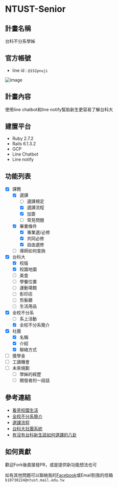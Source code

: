# NTUST-Senior
## 計畫名稱
台科不分系學姊
## 官方帳號
- line id : `@152pnuji`

![image](https://user-images.githubusercontent.com/59594475/120091666-f3a96f00-c13f-11eb-9438-fac61450b06d.png)
## 計畫內容
使用line chatbot和line notify幫助新生更容易了解台科大
## 建置平台
- Ruby 2.7.2
- Rails 6.1.3.2
- GCP
- Line Chatbot
- Line notify
## 功能列表

- [x] 課務
    - [x] 選課
        - [ ] 選課規定
        - [x] 選課流程
        - [x] 加簽
        - [ ] 常見問題
    - [x] 畢業條件
        - [x] 專業選/必修
        - [x] 共同必修
        - [x] 自由選修
    - [ ] 導師如何查詢
- [x] 台科大
    - [x] 校版
    - [x] 校園地圖
    - [ ] 美食
    - [ ] 學餐位置
    - [ ] 運動場館
    - [ ] 影印店
    - [ ] 剪髮廳
    - [ ] 生活用品
- [x] 全校不分系
    - [ ] 系上活動
    - [x] 全校不分系簡介
- [x] 社團
    - [x] 名稱
    - [x] 介紹
    - [x] 聯絡方式
- [ ] 獎學金
- [ ] 工讀機會
- [ ] 未來規劃
    - [ ] 學姊的經歷
    - [ ] 開發者的一段話

## 參考連結
- [看見校園生活](http://web.ntust.edu.tw/~jerry/Portfolio/team9/indexch.html)
- [全校不分系簡介](https://jc.ntust.edu.tw/p/412-1008-30.php?Lang=zh-tw)
- [選課流程](https://www.academic.ntust.edu.tw/var/file/48/1048/img/2570/888190300.pdf)
- [台科大社團系統](http://clubs.ntust.edu.tw/Introduction/)
- [有沒有台科新生該如何選課的八卦](https://jc.ntust.edu.tw/var/file/8/1008/img/951360335.pdf)
## 如何貢獻
歡迎Fork後直接發PR，或是提供新功能想法也可

如有其他問題可以聯絡我的[Facebook](https://www.facebook.com/profile.php?id=100006651004776)或Email到我的信箱`b10730224@ntust.mail.edu.tw`
  
  
